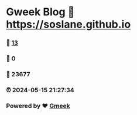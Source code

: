 # Gweek Blog :link: https://soslane.github.io 
### :page_facing_up: [13](https://soslane.github.io/tag.html) 
### :speech_balloon: 0 
### :hibiscus: 23677 
### :alarm_clock: 2024-05-15 21:27:34 
### Powered by :heart: [Gmeek](https://github.com/Meekdai/Gmeek)
